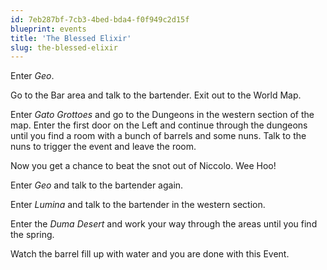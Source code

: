 ```yaml
---
id: 7eb287bf-7cb3-4bed-bda4-f0f949c2d15f
blueprint: events
title: 'The Blessed Elixir'
slug: the-blessed-elixir
---
```

Enter *Geo*.

Go to the Bar area and talk to the bartender. Exit out to the World Map.

Enter *Gato Grottoes* and go to the Dungeons in the western section of the map. Enter the first door on the Left and continue through the dungeons until you find a room with a bunch of barrels and some nuns. Talk to the nuns to trigger the event and leave the room.

Now you get a chance to beat the snot out of Niccolo. Wee Hoo!

Enter *Geo* and talk to the bartender again.

Enter *Lumina* and talk to the bartender in the western section.

Enter the *Duma Desert* and work your way through the areas until you find the spring.

Watch the barrel fill up with water and you are done with this Event.